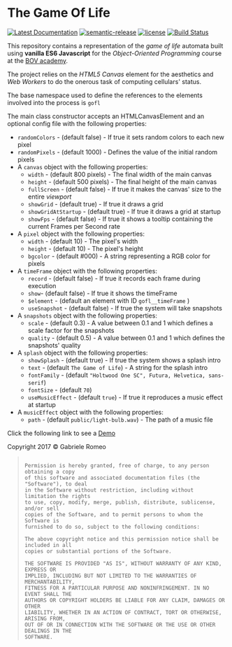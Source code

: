 The Game Of Life
=====================

[![Latest Documentation](https://doxdox.org/images/badge-flat.svg)](https://doxdox.org/) [![semantic-release](https://img.shields.io/badge/%20%20%F0%9F%93%A6%F0%9F%9A%80-semantic--release-e10079.svg)](https://github.com/semantic-release/semantic-release) [![license](https://img.shields.io/github/license/mashape/apistatus.svg)]() [![Build Status](https://travis-ci.org/GabrieleRomeo/ES6-Professional-starter-kit.svg?branch=master)](https://travis-ci.org/GabrieleRomeo/ES6-Professional-starter-kit)



This repository contains a representation of the *game of life* automata built using **vanilla ES6 Javascript** for the *Object-Oriented Programming* course at the [BOV academy](https://www.bovacademy.com).

The project relies on the *HTML5 Canvas* element for the aesthetics and *Web Workers* to do the onerous task of computing cellulars' status.



The base namespace used to define the references to the elements involved into the process is `gofl`



The main class constructor accepts an HTMLCanvasElement and an optional config file with the following properties:

* `randomColors` -  (default false)  - If true it sets random colors to each new pixel
* `randomPixels` -  (default 1000)  - Defines the value of the initial random pixels
* A `canvas` object with the following properties:
  * `width` - (default 800 pixels) - The final width of the main canvas
  * `height` - (default 500 pixels) - The final height of the main canvas
  * `fullScreen` - (default false) - If true it makes the canvas' size to the entire *viewport*
  * `showGrid` -  (default true)  - If true it draws a grid
  * `showGridAtStartup` -  (default true) - If true it draws a grid at startup
  * `showFps` -  (default false)  - If true it shows a tooltip containing the current Frames per Second rate
* A `pixel` object with the following properties:
  * `width` -  (default 10) - The pixel's width
  * `height` - (default 10) - The pixel's height
  * `bgcolor` -  (default #000)  - A string representing a RGB color for pixels
* A `timeFrame` object with the following properties:
  * `record` - (default false) - If true it records each frame during execution
  * `show`- (default false) - If true it shows the timeFrame
  * `$element` - (default an element with ID `gofl__timeFrame` )
  * `useSnapshot` - (default false) - If true the system will take snapshots
* A `snapshots` object with the following properties:
  * `scale` - (default 0.3) - A value between 0.1 and 1 which defines a scale factor for the snapshots
  * `quality` - (default 0.5) - A value between 0.1 and 1 which defines the snapshots' quality
* A `splash` object with the following properties:
  * `showSplash` - (default true) - If true the system shows a splash intro
  * `text` - (default `The Game of Life`) - A string for the splash intro
  * `fontFamily` - (default `"Holtwood One SC", Futura, Helvetica, sans-serif`)
  * `fontSize` - (default `70`)
  * `useMusicEffect` - (default `true`) - If true it reproduces a music effect at startup
* A `musicEffect` object with the following properties:
  * `path` - (default `public/light-bulb.wav`) - The path of a music file



Click the following link to see a [Demo](gabrieleromeo.github.io//gameOfLife/) 



Copyright 2017 © Gabriele Romeo

> ```
>
> Permission is hereby granted, free of charge, to any person obtaining a copy
> of this software and associated documentation files (the "Software"), to deal
> in the Software without restriction, including without limitation the rights
> to use, copy, modify, merge, publish, distribute, sublicense, and/or sell
> copies of the Software, and to permit persons to whom the Software is
> furnished to do so, subject to the following conditions:
>
> The above copyright notice and this permission notice shall be included in all
> copies or substantial portions of the Software.
>
> THE SOFTWARE IS PROVIDED "AS IS", WITHOUT WARRANTY OF ANY KIND, EXPRESS OR
> IMPLIED, INCLUDING BUT NOT LIMITED TO THE WARRANTIES OF MERCHANTABILITY,
> FITNESS FOR A PARTICULAR PURPOSE AND NONINFRINGEMENT. IN NO EVENT SHALL THE
> AUTHORS OR COPYRIGHT HOLDERS BE LIABLE FOR ANY CLAIM, DAMAGES OR OTHER
> LIABILITY, WHETHER IN AN ACTION OF CONTRACT, TORT OR OTHERWISE, ARISING FROM,
> OUT OF OR IN CONNECTION WITH THE SOFTWARE OR THE USE OR OTHER DEALINGS IN THE
> SOFTWARE.
> ```


